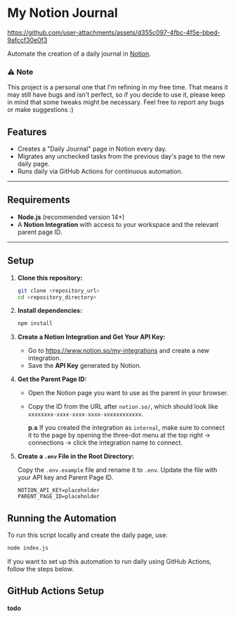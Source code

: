 # My Notion Journal

https://github.com/user-attachments/assets/d355c097-4fbc-4f5e-bbed-9afccf30e0f3

Automate the creation of a daily journal in [Notion](https://notion.so).

### ⚠️ Note

This project is a personal one that I'm refining in my free time. That means it may still have bugs and isn't perfect, so if you decide to use it, please keep in mind that some tweaks might be necessary. Feel free to report any bugs or make suggestions :)

## Features

- Creates a "Daily Journal" page in Notion every day.
- Migrates any unchecked tasks from the previous day's page to the new daily page.
- Runs daily via GitHub Actions for continuous automation.

---

## Requirements

- **Node.js** (recommended version 14+)
- A **Notion Integration** with access to your workspace and the relevant parent page ID.

---

## Setup

1. **Clone this repository:**

   ```bash
   git clone <repository_url>
   cd <repository_directory>
   ```

2. **Install dependencies:**

   ```bash
   npm install
   ```

3. **Create a Notion Integration and Get Your API Key:**

   - Go to https://www.notion.so/my-integrations and create a new integration.
   - Save the **API Key** generated by Notion.

4. **Get the Parent Page ID:**

   - Open the Notion page you want to use as the parent in your browser.
   - Copy the ID from the URL after `notion.so/`, which should look like `xxxxxxxx-xxxx-xxxx-xxxx-xxxxxxxxxxxx`.

     **p.s** If you created the integration as `internal`, make sure to connect it to the page by opening the three-dot menu at the top right → connections → click the integration name to connect.

5. **Create a `.env` File in the Root Directory:**

   Copy the `.env.example` file and rename it to `.env`. Update the file with your API key and Parent Page ID.

   ```plaintext
   NOTION_API_KEY=placeholder
   PARENT_PAGE_ID=placeholder
   ```

## Running the Automation

To run this script locally and create the daily page, use:

```bash
node index.js
```

If you want to set up this automation to run daily using GitHub Actions, follow the steps below.

## GitHub Actions Setup

**todo**
